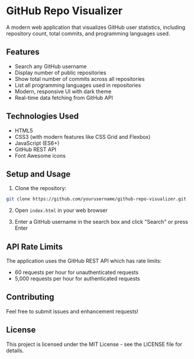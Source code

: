 # GitHub Repo Visualizer

A modern web application that visualizes GitHub user statistics, including repository count, total commits, and programming languages used.

## Features

- Search any GitHub username
- Display number of public repositories
- Show total number of commits across all repositories
- List all programming languages used in repositories
- Modern, responsive UI with dark theme
- Real-time data fetching from GitHub API

## Technologies Used

- HTML5
- CSS3 (with modern features like CSS Grid and Flexbox)
- JavaScript (ES6+)
- GitHub REST API
- Font Awesome icons

## Setup and Usage

1. Clone the repository:
```bash
git clone https://github.com/yourusername/github-repo-visualizer.git
```

2. Open `index.html` in your web browser

3. Enter a GitHub username in the search box and click "Search" or press Enter

## API Rate Limits

The application uses the GitHub REST API which has rate limits:
- 60 requests per hour for unauthenticated requests
- 5,000 requests per hour for authenticated requests

## Contributing

Feel free to submit issues and enhancement requests!

## License

This project is licensed under the MIT License - see the LICENSE file for details. 